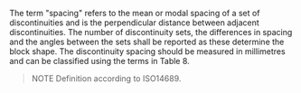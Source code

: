 The term "spacing" refers to the mean or modal spacing of a set of discontinuities and is the perpendicular distance between adjacent discontinuities. The number of discontinuity sets, the differences in spacing and the angles between the sets shall be reported as these determine the block shape. The discontinuity spacing should be measured in millimetres and can be classified using the terms in Table 8. 

>NOTE Definition according to ISO14689.
